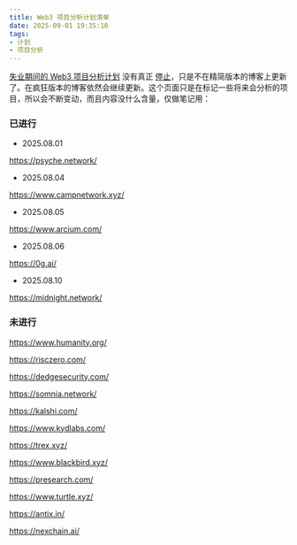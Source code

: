 ```yaml
---
title: Web3 项目分析计划清单
date: 2025-09-01 19:35:10
tags: 
- 计划
- 项目分析
---
```


[失业期间的 Web3 项目分析计划](/2025/07/31/失业期间的Web3项目分析计划/) 没有真正 [停止](/2025/08/07/停止Web3项目分析计划/)，只是不在精简版本的博客上更新了。在疯狂版本的博客依然会继续更新。这个页面只是在标记一些将来会分析的项目，所以会不断变动，而且内容没什么含量，仅做笔记用：

### 已进行

- 2025.08.01

https://psyche.network/

- 2025.08.04

https://www.campnetwork.xyz/

- 2025.08.05

https://www.arcium.com/

- 2025.08.06

https://0g.ai/

- 2025.08.10

https://midnight.network/

### 未进行

https://www.humanity.org/

https://risczero.com/

https://dedgesecurity.com/

https://somnia.network/

https://kalshi.com/

https://www.kydlabs.com/

https://trex.xyz/

https://www.blackbird.xyz/

https://presearch.com/

https://www.turtle.xyz/

https://antix.in/

https://nexchain.ai/

